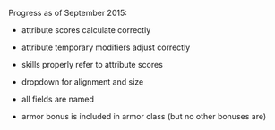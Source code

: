 Progress as of September 2015:

- attribute scores calculate correctly
- attribute temporary modifiers adjust correctly
- skills properly refer to attribute scores
- dropdown for alignment and size
- all fields are named


- armor bonus is included in armor class (but no other bonuses are)